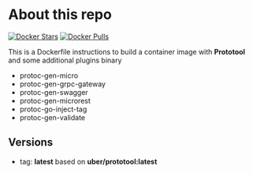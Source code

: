 # About this repo

[![Docker Stars](https://img.shields.io/docker/stars/gurukami/prototool.svg?style=flat)](https://hub.docker.com/r/gurukami/prototool/) [![Docker Pulls](https://img.shields.io/docker/pulls/gurukami/prototool.svg?style=flat)](https://hub.docker.com/r/gurukami/prototool/)

This is a Dockerfile instructions to build a container image with **Prototool** and some additional plugins binary

* protoc-gen-micro
* protoc-gen-grpc-gateway
* protoc-gen-swagger
* protoc-gen-microrest
* protoc-go-inject-tag
* protoc-gen-validate


## Versions

* tag: **latest** based on **uber/prototool:latest**